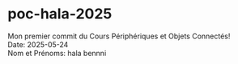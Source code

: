 # poc-hala-2025
Mon premier commit du Cours Périphériques et Objets Connectés!  
Date: 2025-05-24  
Nom et Prénoms: hala bennni
